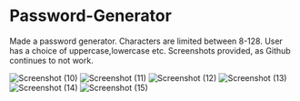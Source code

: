 # Password-Generator
Made a password generator. 
Characters are limited between 8-128.
User has a choice of uppercase,lowercase etc.
Screenshots provided, as Github continues to not work.

![Screenshot (10)](https://user-images.githubusercontent.com/100040819/165186059-c90fb787-2efc-4ac3-973b-4e504444df57.png)
![Screenshot (11)](https://user-images.githubusercontent.com/100040819/165186065-6bf1868e-34c4-4509-b1b0-c7af00133244.png)
![Screenshot (12)](https://user-images.githubusercontent.com/100040819/165186068-10ebb3c1-c636-440b-92b9-9da82bd26a48.png)
![Screenshot (13)](https://user-images.githubusercontent.com/100040819/165186073-2168c5b9-4266-477b-8d96-177886783014.png)
![Screenshot (14)](https://user-images.githubusercontent.com/100040819/165186078-aa44d13c-dbf8-4a83-878c-145209027349.png)
![Screenshot (15)](https://user-images.githubusercontent.com/100040819/165186079-28014664-bfd6-46cf-a150-580b6f8b163d.png)

